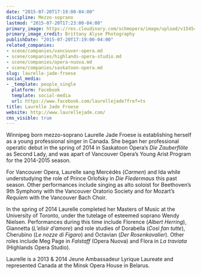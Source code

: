```yaml
---
date: "2015-07-20T17:19:00-04:00"
discipline: Mezzo-soprano
lastmod: "2015-07-20T17:23:00-04:00"
primary_image: https://res.cloudinary.com/schmopera/image/upload/v1545409169/media/webhook-uploads/1437427147235/LAURELLE9067Square.jpg.jpg
primary_image_credit: Brittany Alyse Photography
publishDate: "2015-07-20T17:19:00-04:00"
related_companies:
- scene/companies/vancouver-opera.md
- scene/companies/highlands-opera-studio.md
- scene/companies/opera-nuova.md
- scene/companies/saskatoon-opera.md
slug: laurelle-jade-froese
social_media:
- _template: people_single
  platform: Facebook
  template: social-media
  url: https://www.facebook.com/laurellejade?fref=ts
title: Laurelle Jade Froese
website: http://www.laurellejade.com/
cms_visible: true
---
```


Winnipeg born mezzo-soprano Laurelle Jade Froese is establishing herself as a young professional singer in Canada. She began her professional operatic debut in the spring of 2014 in Saskatoon Opera’s *Die Zauberflöte* as Second Lady, and was apart of Vancouver Opera’s Young Arist Program for the 2014-2015 season.

For Vancouver Opera, Laurelle sang Mercédès (*Carmen*) and Ida while understudying the role of Prince Orlofsky in *Die Fledermaus* this past season. Other performances include singing as alto soloist for Beethoven’s 9th Symphony with the Vancouver Oratorio Society and for Mozart’s *Requiem* with the Vancouver Bach Choir.

In the spring of 2014 Laurelle completed her Masters of Music at the University of Toronto, under the tutelage of esteemed soprano Wendy Nielsen. Performances during this time include Florence (*Albert Herring*), Giannetta (*L’elisir d’amore*) and role studies of Dorabella (*Così fan tutte*), Cherubino (*Le nozze di Figaro*) and Octavian (*Der Rosenkavalier*). Other roles include Meg Page in *Falstaff* (Opera Nuova) and Flora in *La traviata* (Highlands Opera Studio).

Laurelle is a 2013 & 2014 Jeune Ambassadeur Lyrique Laureate and represented Canada at the Minsk Opera House in Belarus.

